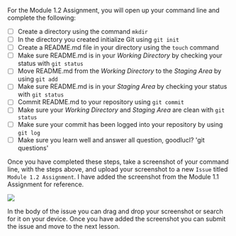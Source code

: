 For the Module 1.2 Assignment, you will open up your command line and complete the following:

- [ ] Create a directory using the command `mkdir`
- [ ] In the directory you created initialize Git using `git init`
- [ ] Create a README.md file in your directory using the `touch` command
- [ ] Make sure README.md is in your _Working Directory_ by checking your status with `git status`
- [ ] Move README.md from the _Working Directory_ to the _Staging Area_ by using `git add`
- [ ] Make sure README.md is in your _Staging Area_ by checking your status with `git status`
- [ ] Commit README.md to your repository using `git commit`
- [ ] Make sure your _Working Directory_ and _Staging Area_ are clean with `git status`
- [ ] Make sure your commit has been logged into your repository by using `git log`
- [ ] Make sure you learn well and answer all question, goodlucl? 'git questions'

Once you have completed these steps, take a screenshot of your command line, with the steps above, and upload your screenshot to a new `Issue` titled `Module 1.2 Assignment`. I have added the screenshot from the Module 1.1 Assignment for reference.

![](https://github.com/github-campus-advisors/Campus-Advisor-Training/blob/master/Module%201/assets/issue_three.png)

In the body of the issue you can drag and drop your screenshot or search for it on your device. Once you have added the screenshot you can submit the issue and move to the next lesson.

